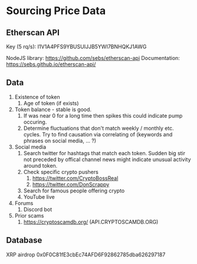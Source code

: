 # Sourcing Price Data

## Etherscan API

Key (5 rq/s): I1V1A4PFS9YBUSUIJJB5YWI7BNHQKJ1AWG

NodeJS library: https://github.com/sebs/etherscan-api
Documentation: https://sebs.github.io/etherscan-api/

## Data

1. Existence of token
    1. Age of token (if exists)
1. Token balance - stable is good.
    1. If was near 0 for a long time then spikes this could indicate pump occuring.
    1. Determine fluctuations that don't match weekly / monthly etc. cycles. Try to find causation via correlating of (keywords and phrases on social media, ... ?)
1. Social media
    1. Search twitter for hashtags that match each token. Sudden big stir not preceded by offical channel news might indicate unusual activity around token.
    1. Check specific crypto pushers
        1. https://twitter.com/CryptoBossReal
        1. https://twitter.com/DonScrappy
    1. Search for famous people offering crypto
    1. YouTube live
1. Forums
    1. Discord bot
1. Prior scams
    1. https://cryptoscamdb.org/ (API.CRYPTOSCAMDB.ORG)


## Database

XRP airdrop  0x0F0C81fE3cbEc74AFD6F92862785dba626297187